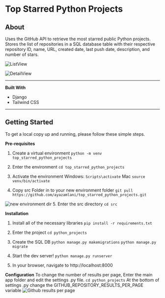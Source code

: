

# Top Starred Python Projects

## About

Uses the GitHub API to retrieve the most starred public Python projects.
Stores the list of repositories in a SQL database table with their respective repository ID, name, URL, created date, last push date, description, and number of stars.



![ListView](https://cdn.imgchest.com/files/w7pjc5x8v7p.png)



![DetailView](https://cdn.imgchest.com/files/d7ogc58q2y9.png)

<hr>

**Built With**

 - Django
 - Tailwind CSS
<hr>

## Getting Started
To get a local copy up and running, please follow these simple steps.

**Pre-requisites**
1. Create a virtual environment
```python -m venv top_starred_python_projects```

2. Enter the environment
    ```cd top_starred_python_projects```
3. Activate the environment
    Windows:
    ```Scripts\activate```
	Mac
	```source venv/bin/activate```
4. Copy src Folder in to your new environment folder
    ```git pull https://github.com/ayazamlani/top_starred_python_projects.git```

![new environment dir](https://cdn.imgchest.com/files/j7kzc5eoq7m.png)
5. Enter the src directory
```cd src```

**Installation**

 1. Install all of the necessary libraries
```pip install -r requirements.txt```

2. Enter the project
```cd python_projects```

3. Create the SQL DB
```python manage.py makemigrations```
```python manage.py migrate```

4. Start the dev server!
 ``` python manage.py runserver ```

5. In your browser, navigate to http://localhost:8000

**Configuration**
To change the number of results per page, Enter the main app folder and edit the settings .py file.
```cd python_projects```
At the bottom of settings .py change the GITHUB_REPOSITORY_RESULTS_PER_PAGE variable
![Github results per page](https://cdn.imgchest.com/files/my2pcz9xw7j.png)
